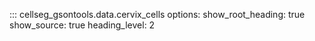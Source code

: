 ::: cellseg_gsontools.data.cervix_cells
    options:
      show_root_heading: true
      show_source: true
      heading_level: 2
